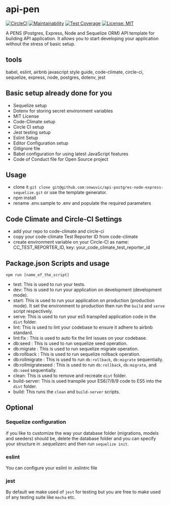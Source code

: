 # api-pen
[![CircleCI](https://circleci.com/gh/onwuvic/api-pen.svg?style=svg)](https://circleci.com/gh/onwuvic/api-pen) [![Maintainability](https://api.codeclimate.com/v1/badges/5793246489f7fe8a890a/maintainability)](https://codeclimate.com/github/onwuvic/api-pen/maintainability) [![Test Coverage](https://api.codeclimate.com/v1/badges/5793246489f7fe8a890a/test_coverage)](https://codeclimate.com/github/onwuvic/api-pen/test_coverage) [![License: MIT](https://img.shields.io/badge/License-MIT-brightgreen.svg)](https://opensource.org/licenses/MIT)

A PENS (Postgres, Express, Node and Sequelize ORM) API template for building API application. It allows you to start developing your application without the stress of basic setup.

## tools
babel, eslint, airbnb javascript style guide, code-climate, circle-ci, sequelize, express, node, postgres, dotenv, jest

## Basic setup already done for you
- Sequelize setup
- Dotenv for storing secret environment variables
- MIT License
- Code-Climate setup
- Circle CI setup
- Jest testing setup
- Eslint Setup
- Editor Configuration setup
- GitIgnore file
- Babel configuration for using latest JavaScript features
- Code of Conduct file for Open Source project

## Usage
- clone it `git clone git@github.com:onwuvic/api-postgres-node-express-sequelize.git` or use the template generator.
- npm install
- rename .env.sample to .env and populate the required parameters

## Code Climate and Circle-CI Settings
- add your repo to code-climate and circle-ci
- copy your code-climate Test Reporter ID from code-climate
- create environment variable on your Circle-CI as name: CC_TEST_REPORTER_ID, key: your_code_climate_test_reporter_id

## Package.json Scripts and usage
`npm run [name_of_the_script]`
- test: This is used to run your tests.
- dev: This is used to run your application on development (development mode).
- start: This is used to run your application on production (production mode). It set the environment to production then run the `build` and `serve` script respectively.
- serve: This is used to run your es5 transpiled application code in the `dist` folder.
- lint: This is used to lint your codebase to ensure it adhere to airbnb standard.
- lint:fix : This is used to auto fix the lint issues on your codebase.
- db:seed : This is used to run sequelize seed operation.
- db:migrate : This is used to run sequelize migrate operation.
- db:rollback : This is used to run sequelize rollback operation.
- db:rollmigrate : This is used to run `db:rollback`, `db:migrate` sequentially.
- db:rollmigrateseed : This is used to run `db:rollback`, `db:migrate`, and `db:seed` sequentially.
- clean: This is used to remove and recreate `dist` folder.
- build-server: This is used transpile your ES6/7/8/9 code to ES5 into the `dist` folder.
- build: This runs the `clean` and `build-server` scripts.

## Optional
### Sequelize configuration
if you like to customize the way your database folder (migrations, models and seeders) should be, delete the database folder and you can specify your structure in .sequelizerc and then run `sequelize init`.

### eslint
You can configure your eslint in .eslintrc file

### jest
By default we make used of `jest` for testing but you are free to make used of any testing suite like `mocha` etc.